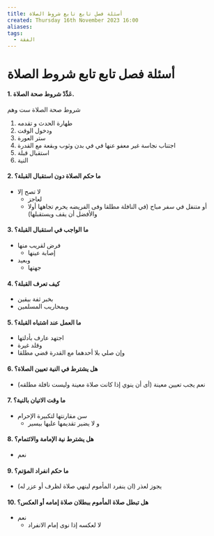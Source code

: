 ```yaml
---
title: أسئلة فصل تابع تابع شروط الصلاة
created: Thursday 16th November 2023 16:00
aliases:
tags:
  - الفقة
---
```

# أسئلة فصل تابع تابع شروط الصلاة

#### 1. عَدِّدْ شروط صحة الصلاة.
شروط صحة الصلاة ست وهم 
1. طهارة الحدث و تقدمه
2. ودخول الوقت
3. ستر العورة
4. اجتناب نجاسة غير معفو عنها في في بدن وثوب وبقعة مع القدرة
5. استقبال قبلة
6. النية
#### 2. ما حكم الصلاة دون استقبال القبلة؟
- لا تصح إلا
	- لعاجز
	- أو متنفل في سفر مباح (في النافلة مطلقا وفى الفريضه يحرم تجاهها أولا والأفضل أن يقف ويستقبلها)
#### 3. ما الواجب في استقبال القبلة؟
- فرض لقريب منها 
	- إصابة عينها
- وبعيد
	- جهتها
#### 4. كيف تعرف القبلة؟
- بخبر ثفة بيقين
- وبمحاريب المسلمين
#### 5. ما العمل عند اشتباه القبلة؟
- اجتهد عارف بأدلتها
- وقلد غيرة
- وإن صلي بلا أحدهما مع القدرة قضي مطلقا
#### 6. هل يشترط في النية تعيين الصلاة؟
- نعم يجب تعيين معينة (أى أن ينوي إذا كانت صلاة معينة وليست نافلة مطلقه)
#### 7. ما وقت الاتيان بالنية؟
- سن مقارنتها لتكبيرة الإحرام
	- و لا يضير تقديمها عليها بيسير
#### 8. هل يشترط نية الإمامة والائتمام؟
- نعم
#### 9. ما حكم انفراد المؤتم؟
- يجوز لعذر (ان ينفرد المأموم لينهي صلاة لظرف أو عزر له)
#### 10. هل تبطل صلاة المأموم ببطلان صلاة إمامه أو العكس؟
- نعم 
	- لا لعكسه إذا نوى إمام الانفراد

